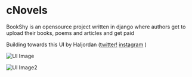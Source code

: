 # cNovels

BookShy is an opensource project written in django where authors get to upload their books, poems and articles and get paid 


Building towards this UI by Haljordan ([twitter!](https://twitter.com/itzhaljordan)   [instagram](https://instagram.com/sketchmonstr) )

![UI Image](https://github.com/proflamyt/cNovels/blob/master/Screenshot%20from%202021-06-18%2017-58-20.png)

![UI Image2](https://github.com/proflamyt/cNovels/blob/master/Screenshot%20from%202021-06-18%2017-58-38.png)
